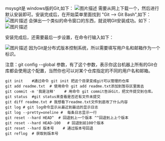 msysgit是 windows版的Git,如下：
![图片描述](https://img.mukewang.com/59c1cfa400019aee02460029.jpg)
需要从网上下载一个，然后进行默认安装即可。安装完成后，在开始菜单里面找到 "Git --> Git Bash",如下：
![图片描述](https://img.mukewang.com/59c1cfd20001c2d602530073.jpg)
会弹出一个类似的命令窗口的东西，就说明Git安装成功。如下：
![图片描述](https://img.mukewang.com/59c1cfe70001462e06680380.jpg)

安装完成后，还需要最后一步设置，在命令行输入如下：

![图片描述](https://img.mukewang.com/59c1d041000110d906460213.jpg)
因为Git是分布式版本控制系统，所以需要填写用户名和邮箱作为一个标识。

注意：git config --global 参数，有了这个参数，表示你这台机器上所有的Git仓库都会使用这个配置，当然你也可以对某个仓库指定的不同的用户名和邮箱。

```shell
git init	#通过命令 git init 把这个目录变成git可以管理的仓库
git add readme.txt	# 使用命令 git add readme.txt添加到暂存区里面去
git commit -m '我是注释'	# 用命令 git commit告诉Git，把文件提交到仓库。
git status	#git status来查看是否还有文件未提交
git diff readme.txt	# 我想看下readme.txt文件到底改了什么内容
git log	# git log命令显示从最近到最远的显示日志
git log --pretty=oneline #	每条日志显示一行
git reset --hard HEAD^	# 回退到上一个版本 ^^回退到上上个版本
git reset --hard HEAD~100	# 回退到前100个版本
git reset --hard 版本号	# 通过版本号回退
git reflog	# 获取到版本号
```

